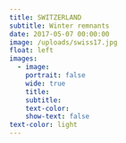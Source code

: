 ```yaml
---
title: SWITZERLAND
subtitle: Winter remnants
date: 2017-05-07 00:00:00
image: /uploads/swiss17.jpg
float: left
images:
  - image:
    portrait: false
    wide: true
    title:
    subtitle:
    text-color:
    show-text: false
text-color: light
---
```



